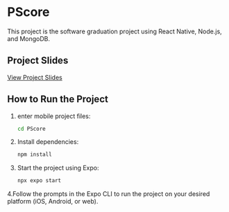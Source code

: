 # PScore

This project is the software graduation project using React Native, Node.js, and MongoDB.

## Project Slides

[View Project Slides](https://drive.google.com/file/d/1eVgluoQjbUWlS6rNOx9gkExaaeD2-gtO/view?usp=sharing)

## How to Run the Project
1. enter mobile project files:
   ```bash
   cd PScore
2. Install dependencies:
   ```bash
   npm install
3. Start the project using Expo:
   ```bash
   npx expo start
4.Follow the prompts in the Expo CLI to run the project on your desired platform (iOS, Android, or web).
